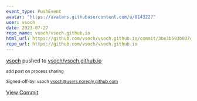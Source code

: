 ```yaml
---
event_type: PushEvent
avatar: "https://avatars.githubusercontent.com/u/814322?"
user: vsoch
date: 2023-07-27
repo_name: vsoch/vsoch.github.io
html_url: https://github.com/vsoch/vsoch.github.io/commit/3be3b593b037ccbe912b7a44df1f1de98b9e86ca
repo_url: https://github.com/vsoch/vsoch.github.io
---
```


<a href='https://github.com/vsoch' target='_blank'>vsoch</a> pushed to <a href='https://github.com/vsoch/vsoch.github.io' target='_blank'>vsoch/vsoch.github.io</a>

<small>add post on process sharing

Signed-off-by: vsoch <vsoch@users.noreply.github.com></small>

<a href='https://github.com/vsoch/vsoch.github.io/commit/3be3b593b037ccbe912b7a44df1f1de98b9e86ca' target='_blank'>View Commit</a>